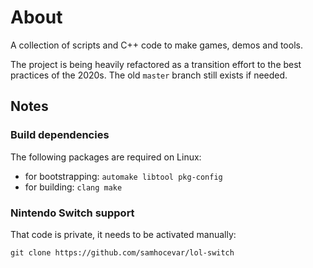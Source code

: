 
# About

A collection of scripts and C++ code to make games, demos and tools.

The project is being heavily refactored as a transition effort to the best
practices of the 2020s. The old `master` branch still exists if needed.

## Notes

### Build dependencies

The following packages are required on Linux:

 - for bootstrapping: `automake libtool pkg-config`
 - for building: `clang make`

### Nintendo Switch support

That code is private, it needs to be activated manually:

    git clone https://github.com/samhocevar/lol-switch
